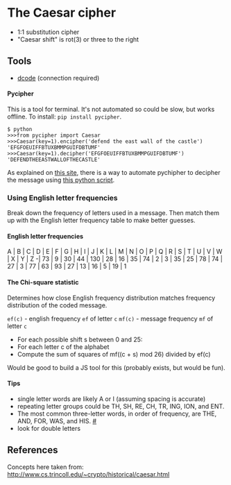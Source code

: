 # The Caesar cipher
* 1:1 substitution cipher
* "Caesar shift" is rot(3) or three to the right

## Tools
* [dcode](http://www.dcode.fr/caesar-cipher) (connection required)

#### Pycipher
This is a tool for terminal. It's not automated so could be slow, but works offline. To install: `pip install pycipher`.

```
$ python
>>>from pycipher import Caesar
>>>Caesar(key=1).encipher('defend the east wall of the castle')
'EFGFOEUIFFBTUXBMMPGUIFDBTUMF'
>>>Caesar(key=1).decipher('EFGFOEUIFFBTUXBMMPGUIFDBTUMF')
'DEFENDTHEEASTWALLOFTHECASTLE'
```

As explained on [this site](http://practicalcryptography.com/cryptanalysis/stochastic-searching/cryptanalysis-caesar-cipher/), there is a way to automate pychipher to decipher the message using [this python script](http://practicalcryptography.com/media/cryptanalysis/files/break_caesar_4.py).

### Using English letter frequencies
Break down the frequency of letters used in a message. Then match them up with the English letter frequency table to make better guesses.

#### English letter frequencies

A | B | C | D | E | F | G | H | I | J | K | L | M | N | O | P | Q | R | S | T | U | V | W | X | Y | Z
-|
73 | 9 | 30 | 44 | 130 | 28 | 16 | 35 | 74 | 2 | 3 | 35 | 25 | 78 | 74 | 27 | 3 | 77 | 63 | 93 | 27 | 13 | 16 | 5 | 19 | 1

#### The Chi-square statistic
Determines how close English frequency distribution matches frequency distribution of the coded message.

`ef(c)` - english frequency `ef` of letter `c`
`mf(c)` - message frequency `mf` of letter `c`

* For each possible shift s between 0 and 25:
* For each letter c of the alphabet
* Compute the sum of squares of mf((c + s) mod 26) divided by ef(c)

Would be good to build a JS tool for this (probably exists, but would be fun).

#### Tips
* single letter words are likely A or I (assuming spacing is accurate)
* repeating letter groups could be TH, SH, RE, CH, TR, ING, ION, and ENT.
* The most common three-letter words, in order of frequency, are THE, AND, FOR, WAS, and HIS. [#](http://www.dummies.com/games/cryptograms/cracking-codes-cryptograms-for-dummies-cheat-sheet/)
* look for double letters

## References
Concepts here taken from: http://www.cs.trincoll.edu/~crypto/historical/caesar.html
